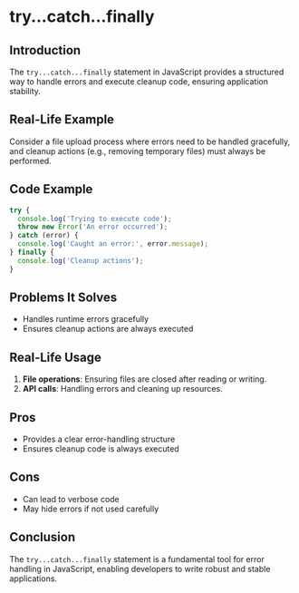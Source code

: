 # try...catch...finally

## Introduction
The `try...catch...finally` statement in JavaScript provides a structured way to handle errors and execute cleanup code, ensuring application stability.

## Real-Life Example
Consider a file upload process where errors need to be handled gracefully, and cleanup actions (e.g., removing temporary files) must always be performed.

## Code Example
```javascript
try {
  console.log('Trying to execute code');
  throw new Error('An error occurred');
} catch (error) {
  console.log('Caught an error:', error.message);
} finally {
  console.log('Cleanup actions');
}
```

## Problems It Solves
- Handles runtime errors gracefully
- Ensures cleanup actions are always executed

## Real-Life Usage
1. **File operations**: Ensuring files are closed after reading or writing.
2. **API calls**: Handling errors and cleaning up resources.

## Pros
- Provides a clear error-handling structure
- Ensures cleanup code is always executed

## Cons
- Can lead to verbose code
- May hide errors if not used carefully

## Conclusion
The `try...catch...finally` statement is a fundamental tool for error handling in JavaScript, enabling developers to write robust and stable applications.
